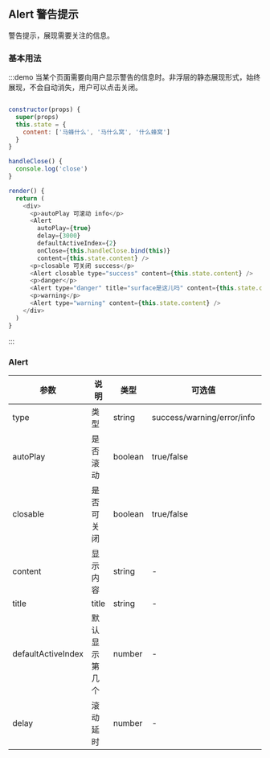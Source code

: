 ## Alert 警告提示

警告提示，展现需要关注的信息。

### 基本用法

:::demo 当某个页面需要向用户显示警告的信息时。非浮层的静态展现形式，始终展现，不会自动消失，用户可以点击关闭。

```js

constructor(props) {
  super(props)
  this.state = {
    content: ['马蜂什么', '马什么窝', '什么蜂窝']
  }
}

handleClose() {
  console.log('close')
}

render() {
  return (
    <div>
      <p>autoPlay 可滚动 info</p>
      <Alert
        autoPlay={true}
        delay={3000}
        defaultActiveIndex={2}
        onClose={this.handleClose.bind(this)}
        content={this.state.content} />
      <p>closable 可关闭 success</p>
      <Alert closable type="success" content={this.state.content} />
      <p>danger</p>
      <Alert type="danger" title="surface是这儿吗" content={this.state.content} />
      <p>warning</p>
      <Alert type="warning" content={this.state.content} />
    </div>
  )
}
```

:::

### Alert

| 参数               | 说明           | 类型    | 可选值                     | 默认值 |
| ------------------ | -------------- | ------- | -------------------------- | ------ |
| type               | 类型           | string  | success/warning/error/info | info   |
| autoPlay           | 是否滚动       | boolean | true/false                 | false  |
| closable           | 是否可关闭     | boolean | true/false                 | false  |
| content            | 显示内容       | string  | -                          | -      |
| title              | title          | string  | -                          | -      |
| defaultActiveIndex | 默认显示第几个 | number  | -                          | -      |
| delay              | 滚动延时       | number  | -                          | 1000   |
